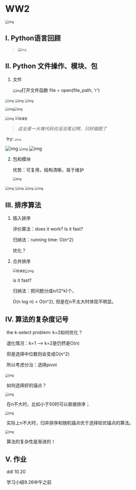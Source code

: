 # WW2

<img src="https://qn-st0.yuketang.cn/Fl-DsS_UKdHvnnaaw-uqeDftPGzx" alt="img" style="zoom: 67%;" />

## I. Python语言回顾

> <img src="https://qn-st0.yuketang.cn/FvQCWQ73snwxEy9OLTOwQynXZfxh" alt="img" style="zoom: 67%;" />

## II. Python 文件操作、模块、包

1. 文件

   <img src="https://qn-st0.yuketang.cn/FtW8S-I08FdPS0voPDUJtB_-T92f" alt="img" style="zoom:67%;" />打开文件函数 file = open(file_path, 'r')

<img src="https://qn-st0.yuketang.cn/FjQfocM6OuwX2iikJUtWFHyRPfjC" alt="img" style="zoom:67%;" />

<img src="https://qn-st0.yuketang.cn/Ft8ZsS22sb9H_cWqypesdnSLfKeY" alt="img" style="zoom:67%;" />

<img src="https://qn-st0.yuketang.cn/FvM2w2FbZGrBeG5Z8qKI_abiDYE9" alt="img" style="zoom:67%;" />

<img src="https://qn-st0.yuketang.cn/FluQOSucUTdQqSdkTzVhg4nf8BBI" alt="img" style="zoom:67%;" /><img src="https://qn-st0.yuketang.cn/FsjP3zi2znzlKOzaHHQvnUoOWOFH" alt="img" style="zoom:67%;" />

<img src="https://qn-st0.yuketang.cn/FiYHyLrwswM3cse0HtIzYGsGOQEo" alt="img" style="zoom:67%;" />

<img src="https://qn-st0.yuketang.cn/Flm2peWZmVsuFKsZzokQtKNysNqt" alt="雨课堂" style="zoom:67%;" />

> *这全是一大堆代码也没法笔记啊，只好插图了*

​	try: <img src="https://qn-st0.yuketang.cn/FrY7jBZ0uEDRqSmNvaF6LUzSLOyu" alt="img" style="zoom:50%;" />

<img src="https://qn-scd0.yuketang.cn/1632291122312%E5%9B%BE%E7%89%871.png" alt="img"  />

<img src="https://qn-st0.yuketang.cn/FutA10iPOJRnqZkWvRy1mN9gZi7J" alt="img" style="zoom:67%;" />

<img src="https://qn-scd0.yuketang.cn/1632291410296Screenshot%20from%202021-09-22%2014-16-39.png" alt="img"  />

2. 包和模块

   优势：可复用，结构清晰，易于维护

   <img src="https://qn-st0.yuketang.cn/Fv0pbaP9AUGGiO2V_ucH2FWPG6sF" alt="img" style="zoom:67%;" />

<img src="https://qn-st0.yuketang.cn/FkKDI-OQn4W6mGm0hKY0CIjLxUPr" alt="img" style="zoom:67%;" />

<img src="https://qn-st0.yuketang.cn/FrgdutY-Q-5gMz8metyh0_x5bCyT" alt="img" style="zoom:67%;" />

<img src="https://qn-st0.yuketang.cn/Fl_0A-Dg6mXVDQH4mtkjk2ufFZx5" alt="img" style="zoom:67%;" />

<img src="https://qn-st0.yuketang.cn/FoXkATGGc7f6QvTzWxg9kbbLaWJF" alt="img" style="zoom: 67%;" />

## III. 排序算法

1. 插入排序

   评价算法：does it work? Is it fast?

   归纳法：running time: O(n^2)
   
   优化？

2. 合并排序

   <img src="https://qn-st0.yuketang.cn/FhEjJT-fQ6RqhqpD8igynD2DTLxU" alt="雨课堂" style="zoom:67%;" /><img src="https://qn-st0.yuketang.cn/FpUJ9dVHrQSnJjujWuA-HIUArQCT" alt="img" style="zoom:67%;" />

   is it fast? 

   归纳法：把问题分成n/(2^k)个，

   O(n log n) < O(n^2), 但是在n不太大时体现不明显。

## IV. 算法的复杂度记号

​	the k-select problem: k=2如何优化？

​	退化情况：k=1 --> k=2是仍然是O(n)

​	但是选择中位数则会变成O(n^2)

​	所以考虑分治：选择pivot

​	<img src="https://qn-st0.yuketang.cn/FmJdYp-N1gAZ5ErOcpGXOSdhD55F" alt="img" style="zoom:67%;" />

​	如何选择好的锚点？

<img src="https://qn-st0.yuketang.cn/FrTGrF9CXtL3EVLNw95w9HaGdtUv" alt="img" style="zoom:67%;" />

​	在n不大时，比如小于50时可以直接排序；

<img src="https://qn-st0.yuketang.cn/FjDzge2hO_fZD95sL0ZDoVW7lGqe" alt="img" style="zoom:67%;" />

​	实际上n不大时，归并排序和随机锚点优于选择较优锚点的算法。

<img src="https://qn-st0.yuketang.cn/FggU8-ZbLIfJ1Tnke69Dk9GJPLcQ" alt="img" style="zoom:67%;" />

​	算法的复杂性是渐进的！

## V. 作业

​	ddl 10.20

​	学习小结9.26中午之前
